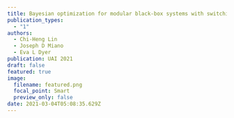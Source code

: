 ```yaml
---
title: Bayesian optimization for modular black-box systems with switching costs
publication_types:
  - "1"
authors:
  - Chi-Heng Lin
  - Joseph D Miano
  - Eva L Dyer
publication: UAI 2021
draft: false
featured: true
image:
  filename: featured.png
  focal_point: Smart
  preview_only: false
date: 2021-03-04T05:08:35.629Z
---
```

